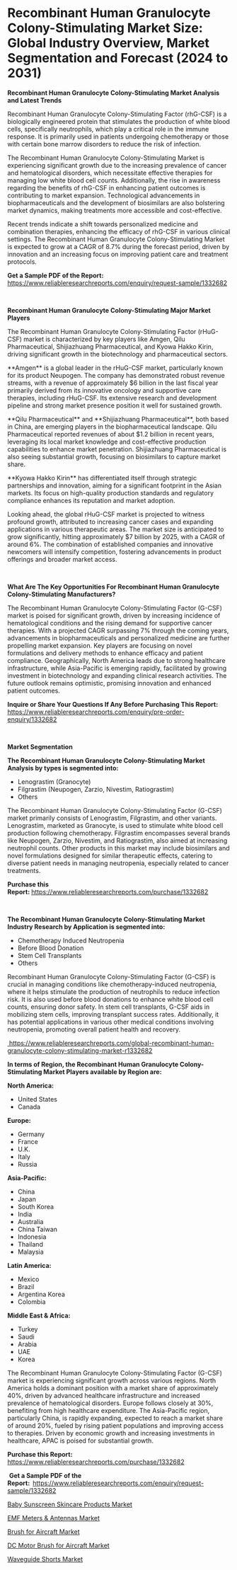 <p><h1>Recombinant Human Granulocyte Colony-Stimulating Market Size: Global Industry Overview, Market Segmentation and Forecast (2024 to 2031)</h1></p><p><strong>Recombinant Human Granulocyte Colony-Stimulating Market Analysis and Latest Trends</strong></p>
<p><p>Recombinant Human Granulocyte Colony-Stimulating Factor (rhG-CSF) is a biologically engineered protein that stimulates the production of white blood cells, specifically neutrophils, which play a critical role in the immune response. It is primarily used in patients undergoing chemotherapy or those with certain bone marrow disorders to reduce the risk of infection.</p><p>The Recombinant Human Granulocyte Colony-Stimulating Market is experiencing significant growth due to the increasing prevalence of cancer and hematological disorders, which necessitate effective therapies for managing low white blood cell counts. Additionally, the rise in awareness regarding the benefits of rhG-CSF in enhancing patient outcomes is contributing to market expansion. Technological advancements in biopharmaceuticals and the development of biosimilars are also bolstering market dynamics, making treatments more accessible and cost-effective.</p><p>Recent trends indicate a shift towards personalized medicine and combination therapies, enhancing the efficacy of rhG-CSF in various clinical settings. The Recombinant Human Granulocyte Colony-Stimulating Market is expected to grow at a CAGR of 8.7% during the forecast period, driven by innovation and an increasing focus on improving patient care and treatment protocols.</p></p>
<p><strong>Get a Sample PDF of the Report:&nbsp;</strong> <a href="https://www.reliableresearchreports.com/enquiry/request-sample/1332682?utm_campaign=115&utm_medium=2&utm_source=Github&utm_content=ia&utm_term=12102024&utm_id=recombinant-human-granulocyte-colony-stimulating">https://www.reliableresearchreports.com/enquiry/request-sample/1332682</a></p>
<p>&nbsp;</p>
<p><strong>Recombinant Human Granulocyte Colony-Stimulating Major Market Players</strong></p>
<p><p>The Recombinant Human Granulocyte Colony-Stimulating Factor (rHuG-CSF) market is characterized by key players like Amgen, Qilu Pharmaceutical, Shijiazhuang Pharmaceutical, and Kyowa Hakko Kirin, driving significant growth in the biotechnology and pharmaceutical sectors.</p><p>**Amgen** is a global leader in the rHuG-CSF market, particularly known for its product Neupogen. The company has demonstrated robust revenue streams, with a revenue of approximately $6 billion in the last fiscal year primarily derived from its innovative oncology and supportive care therapies, including rHuG-CSF. Its extensive research and development pipeline and strong market presence position it well for sustained growth.</p><p>**Qilu Pharmaceutical** and **Shijiazhuang Pharmaceutical**, both based in China, are emerging players in the biopharmaceutical landscape. Qilu Pharmaceutical reported revenues of about $1.2 billion in recent years, leveraging its local market knowledge and cost-effective production capabilities to enhance market penetration. Shijiazhuang Pharmaceutical is also seeing substantial growth, focusing on biosimilars to capture market share.</p><p>**Kyowa Hakko Kirin** has differentiated itself through strategic partnerships and innovation, aiming for a significant footprint in the Asian markets. Its focus on high-quality production standards and regulatory compliance enhances its reputation and market adoption.</p><p>Looking ahead, the global rHuG-CSF market is projected to witness profound growth, attributed to increasing cancer cases and expanding applications in various therapeutic areas. The market size is anticipated to grow significantly, hitting approximately $7 billion by 2025, with a CAGR of around 6%. The combination of established companies and innovative newcomers will intensify competition, fostering advancements in product offerings and broader market access.</p></p>
<p>&nbsp;</p>
<p><strong>What Are The Key Opportunities For Recombinant Human Granulocyte Colony-Stimulating Manufacturers?</strong></p>
<p><p>The Recombinant Human Granulocyte Colony-Stimulating Factor (G-CSF) market is poised for significant growth, driven by increasing incidence of hematological conditions and the rising demand for supportive cancer therapies. With a projected CAGR surpassing 7% through the coming years, advancements in biopharmaceuticals and personalized medicine are further propelling market expansion. Key players are focusing on novel formulations and delivery methods to enhance efficacy and patient compliance. Geographically, North America leads due to strong healthcare infrastructure, while Asia-Pacific is emerging rapidly, facilitated by growing investment in biotechnology and expanding clinical research activities. The future outlook remains optimistic, promising innovation and enhanced patient outcomes.</p></p>
<p><strong>Inquire or Share Your Questions If Any Before Purchasing This Report:</strong> <a href="https://www.reliableresearchreports.com/enquiry/pre-order-enquiry/1332682?utm_campaign=115&utm_medium=2&utm_source=Github&utm_content=ia&utm_term=12102024&utm_id=recombinant-human-granulocyte-colony-stimulating">https://www.reliableresearchreports.com/enquiry/pre-order-enquiry/1332682</a></p>
<p>&nbsp;</p>
<p><strong>Market Segmentation</strong></p>
<p><strong>The Recombinant Human Granulocyte Colony-Stimulating Market Analysis by types is segmented into:</strong></p>
<p><ul><li>Lenograstim (Granocyte)</li><li>Filgrastim (Neupogen, Zarzio, Nivestim, Ratiograstim)</li><li>Others</li></ul></p>
<p><p>The Recombinant Human Granulocyte Colony-Stimulating Factor (G-CSF) market primarily consists of Lenograstim, Filgrastim, and other variants. Lenograstim, marketed as Granocyte, is used to stimulate white blood cell production following chemotherapy. Filgrastim encompasses several brands like Neupogen, Zarzio, Nivestim, and Ratiograstim, also aimed at increasing neutrophil counts. Other products in this market may include biosimilars and novel formulations designed for similar therapeutic effects, catering to diverse patient needs in managing neutropenia, especially related to cancer treatments.</p></p>
<p><strong>Purchase this Report:&nbsp;</strong><a href="https://www.reliableresearchreports.com/purchase/1332682?utm_campaign=115&utm_medium=2&utm_source=Github&utm_content=ia&utm_term=12102024&utm_id=recombinant-human-granulocyte-colony-stimulating">https://www.reliableresearchreports.com/purchase/1332682</a></p>
<p>&nbsp;</p>
<p><strong>The Recombinant Human Granulocyte Colony-Stimulating Market Industry Research by Application is segmented into:</strong></p>
<p><ul><li>Chemotherapy Induced Neutropenia</li><li>Before Blood Donation</li><li>Stem Cell Transplants</li><li>Others</li></ul></p>
<p><p>Recombinant Human Granulocyte Colony-Stimulating Factor (G-CSF) is crucial in managing conditions like chemotherapy-induced neutropenia, where it helps stimulate the production of neutrophils to reduce infection risk. It is also used before blood donations to enhance white blood cell counts, ensuring donor safety. In stem cell transplants, G-CSF aids in mobilizing stem cells, improving transplant success rates. Additionally, it has potential applications in various other medical conditions involving neutropenia, promoting overall patient health and recovery.</p></p>
<p><a href="https://www.reliableresearchreports.com/global-recombinant-human-granulocyte-colony-stimulating-market-r1332682?utm_campaign=115&utm_medium=2&utm_source=Github&utm_content=ia&utm_term=12102024&utm_id=recombinant-human-granulocyte-colony-stimulating">&nbsp;https://www.reliableresearchreports.com/global-recombinant-human-granulocyte-colony-stimulating-market-r1332682</a></p>
<p><strong>In terms of Region, the Recombinant Human Granulocyte Colony-Stimulating Market Players available by Region are:</strong></p>
<p>
    <p> <strong> North America: </strong>
        <ul>
            <li>United States</li>
            <li>Canada</li>
        </ul>
        </p> 
    <p> <strong> Europe: </strong>
        <ul>
            <li>Germany</li>
            <li>France</li>
            <li>U.K.</li>
            <li>Italy</li>
            <li>Russia</li>
        </ul>
        </p> 
    <p> <strong> Asia-Pacific: </strong>
        <ul>
            <li>China</li>
            <li>Japan</li>
            <li>South Korea</li>
            <li>India</li>
            <li>Australia</li>
            <li>China Taiwan</li>
            <li>Indonesia</li>
            <li>Thailand</li>
            <li>Malaysia</li>
        </ul>
        </p> 
    <p> <strong> Latin America: </strong>
        <ul>
            <li>Mexico</li>
            <li>Brazil</li>
            <li>Argentina Korea</li>
            <li>Colombia</li>
        </ul>
        </p> 
    <p> <strong> Middle East & Africa: </strong>
        <ul>
            <li>Turkey</li>
            <li>Saudi</li>
            <li>Arabia</li>
            <li>UAE</li>
            <li>Korea</li>
        </ul>
    </p>
    </p>
<p><p>The Recombinant Human Granulocyte Colony-Stimulating Factor (G-CSF) market is experiencing significant growth across various regions. North America holds a dominant position with a market share of approximately 40%, driven by advanced healthcare infrastructure and increased prevalence of hematological disorders. Europe follows closely at 30%, benefiting from high healthcare expenditure. The Asia-Pacific region, particularly China, is rapidly expanding, expected to reach a market share of around 20%, fueled by rising patient populations and improving access to therapies. Driven by economic growth and increasing investments in healthcare, APAC is poised for substantial growth.</p></p>
<p><strong>Purchase this Report: </strong><a href="https://www.reliableresearchreports.com/purchase/1332682?utm_campaign=115&utm_medium=2&utm_source=Github&utm_content=ia&utm_term=12102024&utm_id=recombinant-human-granulocyte-colony-stimulating">https://www.reliableresearchreports.com/purchase/1332682</a></p>
<p>&nbsp;<strong>Get a Sample PDF of the Report:&nbsp;&nbsp;</strong><a href="https://www.reliableresearchreports.com/enquiry/request-sample/1332682?utm_campaign=115&utm_medium=2&utm_source=Github&utm_content=ia&utm_term=12102024&utm_id=recombinant-human-granulocyte-colony-stimulating">https://www.reliableresearchreports.com/enquiry/request-sample/1332682</a></p>
<p><strong></strong></p>
<p><p><a href="https://www.linkedin.com/pulse/baby-sunscreen-skincare-products-market-research-report-nkbze?utm_campaign=115&utm_medium=2&utm_source=Github&utm_content=ia&utm_term=12102024&utm_id=recombinant-human-granulocyte-colony-stimulating">Baby Sunscreen Skincare Products Market</a></p><p><a href="https://github.com/AlbertGonzalez266/Market-Research-Report-List-1/blob/main/emf-meters-antennas-market.md?utm_campaign=115&utm_medium=2&utm_source=Github&utm_content=ia&utm_term=12102024&utm_id=recombinant-human-granulocyte-colony-stimulating">EMF Meters & Antennas Market</a></p><p><a href="https://www.linkedin.com/pulse/global-brush-aircraft-nexus-sector-confluences-regional-catalysts-vh4sf?utm_campaign=115&utm_medium=2&utm_source=Github&utm_content=ia&utm_term=12102024&utm_id=recombinant-human-granulocyte-colony-stimulating">Brush for Aircraft Market</a></p><p><a href="https://www.linkedin.com/pulse/exploring-dc-motor-brush-aircraft-market-dynamics-revenue-analysis-xu3uf?utm_campaign=115&utm_medium=2&utm_source=Github&utm_content=ia&utm_term=12102024&utm_id=recombinant-human-granulocyte-colony-stimulating">DC Motor Brush for Aircraft Market</a></p><p><a href="https://github.com/JavierDDowns/Market-Research-Report-List-1/blob/main/waveguide-shorts-market.md?utm_campaign=115&utm_medium=2&utm_source=Github&utm_content=ia&utm_term=12102024&utm_id=recombinant-human-granulocyte-colony-stimulating">Waveguide Shorts Market</a></p></p>